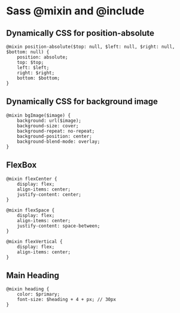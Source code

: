 # Sass @mixin and @include

## Dynamically CSS for position-absolute


```
@mixin position-absolute($top: null, $left: null, $right: null, $bottom: null) {
    position: absolute;
    top: $top;
    left: $left;
    right: $right;
    bottom: $bottom;
}
```

## Dynamically CSS for background image


```
@mixin bgImage($image) {
    background: url($image);
    background-size: cover;
    background-repeat: no-repeat;
    background-position: center;
    background-blend-mode: overlay;
}
```

## FlexBox 

```
@mixin flexCenter {
    display: flex;
    align-items: center;
    justify-content: center;
}
```
```
@mixin flexSpace {
    display: flex;
    align-items: center;
    justify-content: space-between;
}
```
```
@mixin flexVertical {
    display: flex;
    align-items: center;
}
```

## Main Heading


```
@mixin heading {
    color: $primary;
    font-size: $heading + 4 + px; // 30px
}
```
